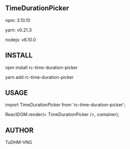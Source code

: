 ## TimeDurationPicker

npm: 3.10.10

yarn: v0.21.3

nodejs: v6.10.0

## INSTALL
npm install rc-time-duration-picker

yarn add rc-time-duration-picker

## USAGE
import TimeDurationPicker from 'rc-time-duration-picker';

ReactDOM.render(< TimeDurationPicker />, container);

## AUTHOR
TuDHM-VNG
